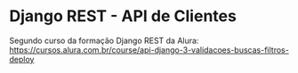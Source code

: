 # Django REST - API de Clientes

Segundo curso da formação Django REST da Alura: https://cursos.alura.com.br/course/api-django-3-validacoes-buscas-filtros-deploy

